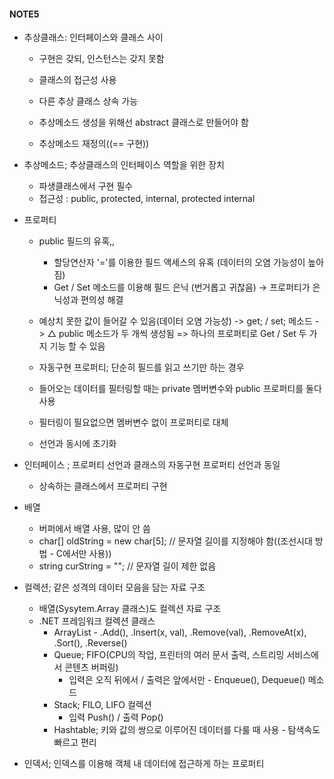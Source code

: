 #### NOTE5
- 추상클래스: 인터페이스와 클래스 사이
    - 구현은 갖되, 인스턴스는 갖지 못함
    - 클래스의 접근성 사용
    - 다른 추상 클래스 상속 가능

    - 추상메소드 생성을 위해선 abstract 클래스로 만들어야 함
    - 추상메소드 재정의((== 구현))

- 추상메소드; 추상클래스의 인터페이스 역할을 위한 장치
    - 파생클래스에서 구현 필수
    - 접근성 : public, protected, internal, protected internal

- 프로퍼티
    - public 필드의 유혹,,
        - 할당연산자 '='를 이용한 필드 액세스의 유혹 (데이터의 오염 가능성이 높아짐)
        - Get / Set 메소드를 이용해 필드 은닉 (번거롭고 귀찮음)
    → 프로퍼티가 은닉성과 편의성 해결
    
    - 예상치 못한 값이 들어갈 수 있음(데이터 오염 가능성)
     -> get; / set; 메소드 -> △ public 메소드가 두 개씩 생성됨
     => 하나의 프로퍼티로  Get / Set 두 가지 기능 할 수 있음

    - 자동구현 프로퍼티; 단순히 필드를 읽고 쓰기만 하는 경우
    - 들어오는 데이터를 필터링할 때는 private 멤버변수와 public 프로퍼티를 둘다 사용
    - 필터링이 필요없으면 멤버변수 없이 프로퍼티로 대체
    - 선언과 동시에 초기화

- 인터페이스 ; 프로퍼티 선언과 클래스의 자동구현 프로퍼티 선언과 동일
    - 상속하는 클래스에서 프로퍼티 구현

- 배열 
    - 버퍼에서 배열 사용, 많이 안 씀
    - char[] oldString = new char[5];     // 문자열 길이를 지정해야 함((조선시대 방법 - C에서만 사용))
    - string curString = "";              // 문자열 길이 제한 없음
- 컬렉션; 같은 성격의 데이터 모음을 담는 자료 구조
    - 배열(Sysytem.Array 클래스)도 컬렉션 자료 구조
    - .NET 프레임워크 컬렉션 클래스
        - ArrayList - .Add(), .Insert(x, val), .Remove(val), .RemoveAt(x), .Sort(), .Reverse()
        - Queue; FIFO(CPU의 작업, 프린터의 여러 문서 출력, 스트리밍 서비스에서 콘텐츠 버퍼링)
            - 입력은 오직 뒤에서 / 출력은 앞에서만  - Enqueue(), Dequeue() 메소드
        - Stack; FILO, LIFO 컬렉션
            - 입력 Push() / 출력 Pop()
        - Hashtable; 키와 값의 쌍으로 이루어진 데이터를 다룰 때 사용 - 탐색속도 빠르고 편리
- 인덱서; 인덱스를 이용해 객체 내 데이터에 접근하게 하는 프로퍼티